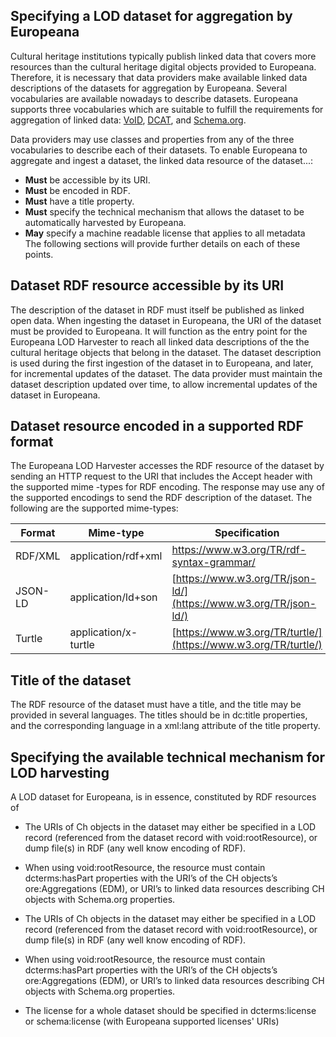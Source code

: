 ## Specifying a LOD dataset for aggregation  by Europeana

Cultural heritage institutions typically publish linked data that covers more resources than the cultural heritage digital objects provided to Europeana. Therefore, it is necessary that data providers make available linked data descriptions of the datasets for aggregation by Europeana.
Several vocabularies are available nowadays to describe datasets. Europeana supports three vocabularies which are suitable to fulfill the requirements for aggregation of linked data: [VoID](https://www.w3.org/TR/void/), [DCAT](https://www.w3.org/TR/vocab-dcat/), and [Schema.org](http://schema.org/Dataset).

Data providers may use classes and properties from any of the three vocabularies to describe each of their datasets. To enable Europeana to aggregate and ingest a dataset, the linked data resource of the dataset...:
 - **Must** be accessible by its URI.
 - **Must** be encoded in RDF.
 - **Must** have a title property.
 - **Must** specify the technical mechanism that allows the dataset to be automatically harvested by Europeana.
 - **May** specify a machine readable license that applies to all metadata  
The following sections will provide further details on each of these points.

## Dataset RDF resource accessible by its URI
The description of the dataset in RDF must itself be published as linked open data. 
When ingesting the dataset in Europeana, the URI of the dataset must be provided to Europeana. It will function as the entry point for the Europeana LOD Harvester to reach all linked data descriptions of the the cultural heritage objects that belong in the dataset. 
The dataset description is used during the first ingestion of the dataset in to Europeana, and later, for incremental updates of the dataset.
The data provider must maintain the dataset description updated over time, to allow incremental updates of the dataset in Europeana. 
## Dataset resource encoded in a supported RDF format
The Europeana LOD Harvester accesses the RDF resource of the dataset by sending an HTTP request to the URI that includes the Accept header with the supported mime -types for RDF encoding. The response may use any of the supported encodings to send the RDF description of the dataset.
The following are the supported mime-types:

| Format | Mime-type | Specification
|--|--|--|
| RDF/XML | application/rdf+xml | https://www.w3.org/TR/rdf-syntax-grammar/
| JSON-LD | application/ld+son | [https://www.w3.org/TR/json-ld/](https://www.w3.org/TR/json-ld/) 
| Turtle | application/x-turtle | [https://www.w3.org/TR/turtle/](https://www.w3.org/TR/turtle/) |

## Title of the dataset
The RDF resource of the dataset must have a title, and the title may be provided in several languages. The titles should be in dc:title properties, and the corresponding language in a xml:lang attribute of the title property.

## Specifying the available technical mechanism for LOD harvesting
A LOD dataset for Europeana, is in essence, constituted by RDF resources of  

-   The URIs of Ch objects in the dataset may either be specified in a LOD record (referenced from the dataset record with void:rootResource), or dump file(s) in RDF (any well know encoding of RDF).
    
-   When using void:rootResource, the resource must contain dcterms:hasPart properties with the URI’s of the CH objects’s ore:Aggregations (EDM), or URI’s to linked data resources describing CH objects with Schema.org properties.


-   The URIs of Ch objects in the dataset may either be specified in a LOD record (referenced from the dataset record with void:rootResource), or dump file(s) in RDF (any well know encoding of RDF).
    
-   When using void:rootResource, the resource must contain dcterms:hasPart properties with the URI’s of the CH objects’s ore:Aggregations (EDM), or URI’s to linked data resources describing CH objects with Schema.org properties.
    
-   The license for a whole dataset should be specified in dcterms:license or schema:license (with Europeana supported licenses' URIs)
<!--stackedit_data:
eyJoaXN0b3J5IjpbMTI0MjIyMTY1NCwtNTk5MTg2ODEzLDE3MT
Q2OTQ2NDIsLTE0MzU5NTQ4NTIsLTEzNzc4MDg4MCwtMjA4Mzk2
ODkyNywxODI3MjEwODEzLDIwNDY4NzYxMjAsLTE1OTAxOTcyOT
MsMTIxOTY2MjQ1MywyMDU4OTg4Mzk4LDE5NjE4NzQ1OCwtMTc2
NTQ2NzQwOSwtODI5MzE4MzAxLDE4MzU1NjI5OCwtMTI2OTU4Nz
U5MywtMTQwNDY5MTE3MCwyMDY0MzIzODQ0LDE0Njg0MzA4NjYs
OTk3NTg0NjU4XX0=
-->